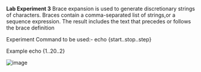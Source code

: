 **Lab Experiment 3**
Brace expansion is used to generate discretionary strings of characters. Braces contain a comma-separated list of strings,or a sequence expression. The result includes the text that precedes or follows the brace definition

Experiment
Command to be used:-
echo {start..stop..step}

Example 
echo {1..20..2}

![image](https://github.com/user-attachments/assets/3d8a7997-3324-4c95-b256-e562f38d3b68)
